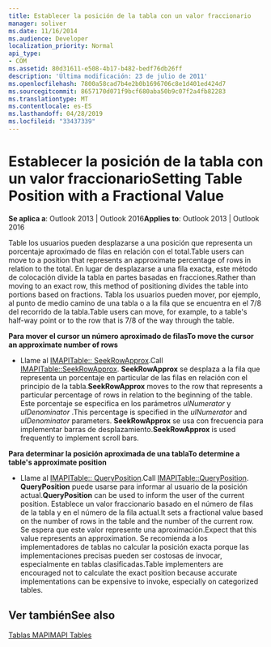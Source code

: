 ```yaml
---
title: Establecer la posición de la tabla con un valor fraccionario
manager: soliver
ms.date: 11/16/2014
ms.audience: Developer
localization_priority: Normal
api_type:
- COM
ms.assetid: 80d31611-e508-4b17-b482-bedf76db26ff
description: 'Última modificación: 23 de julio de 2011'
ms.openlocfilehash: 7800a58cad7b4e2b0b1696706c8e1d401ed424d7
ms.sourcegitcommit: 8657170d071f9bcf680aba50b9c07f2a4fb82283
ms.translationtype: MT
ms.contentlocale: es-ES
ms.lasthandoff: 04/28/2019
ms.locfileid: "33437339"
---
```

# <a name="setting-table-position-with-a-fractional-value"></a><span data-ttu-id="5c292-103">Establecer la posición de la tabla con un valor fraccionario</span><span class="sxs-lookup"><span data-stu-id="5c292-103">Setting Table Position with a Fractional Value</span></span>

  
  
<span data-ttu-id="5c292-104">**Se aplica a**: Outlook 2013 | Outlook 2016</span><span class="sxs-lookup"><span data-stu-id="5c292-104">**Applies to**: Outlook 2013 | Outlook 2016</span></span> 
  
<span data-ttu-id="5c292-105">Table los usuarios pueden desplazarse a una posición que representa un porcentaje aproximado de filas en relación con el total.</span><span class="sxs-lookup"><span data-stu-id="5c292-105">Table users can move to a position that represents an approximate percentage of rows in relation to the total.</span></span> <span data-ttu-id="5c292-106">En lugar de desplazarse a una fila exacta, este método de colocación divide la tabla en partes basadas en fracciones.</span><span class="sxs-lookup"><span data-stu-id="5c292-106">Rather than moving to an exact row, this method of positioning divides the table into portions based on fractions.</span></span> <span data-ttu-id="5c292-107">Tabla los usuarios pueden mover, por ejemplo, al punto de medio camino de una tabla o a la fila que se encuentra en el 7/8 del recorrido de la tabla.</span><span class="sxs-lookup"><span data-stu-id="5c292-107">Table users can move, for example, to a table's half-way point or to the row that is 7/8 of the way through the table.</span></span> 
  
 <span data-ttu-id="5c292-108">**Para mover el cursor un número aproximado de filas**</span><span class="sxs-lookup"><span data-stu-id="5c292-108">**To move the cursor an approximate number of rows**</span></span>
  
- <span data-ttu-id="5c292-109">Llame al [IMAPITable:: SeekRowApprox](imapitable-seekrowapprox.md).</span><span class="sxs-lookup"><span data-stu-id="5c292-109">Call [IMAPITable::SeekRowApprox](imapitable-seekrowapprox.md).</span></span> <span data-ttu-id="5c292-110">**SeekRowApprox** se desplaza a la fila que representa un porcentaje en particular de las filas en relación con el principio de la tabla.</span><span class="sxs-lookup"><span data-stu-id="5c292-110">**SeekRowApprox** moves to the row that represents a particular percentage of rows in relation to the beginning of the table.</span></span> <span data-ttu-id="5c292-111">Este porcentaje se especifica en los parámetros _ulNumerator_ y _ulDenominator_ .</span><span class="sxs-lookup"><span data-stu-id="5c292-111">This percentage is specified in the  _ulNumerator_ and  _ulDenominator_ parameters.</span></span> <span data-ttu-id="5c292-112">**SeekRowApprox** se usa con frecuencia para implementar barras de desplazamiento.</span><span class="sxs-lookup"><span data-stu-id="5c292-112">**SeekRowApprox** is used frequently to implement scroll bars.</span></span> 
    
 <span data-ttu-id="5c292-113">**Para determinar la posición aproximada de una tabla**</span><span class="sxs-lookup"><span data-stu-id="5c292-113">**To determine a table's approximate position**</span></span>
  
- <span data-ttu-id="5c292-114">Llame al [IMAPITable:: QueryPosition](imapitable-queryposition.md).</span><span class="sxs-lookup"><span data-stu-id="5c292-114">Call [IMAPITable::QueryPosition](imapitable-queryposition.md).</span></span> <span data-ttu-id="5c292-115">**QueryPosition** puede usarse para informar al usuario de la posición actual.</span><span class="sxs-lookup"><span data-stu-id="5c292-115">**QueryPosition** can be used to inform the user of the current position.</span></span> <span data-ttu-id="5c292-116">Establece un valor fraccionario basado en el número de filas de la tabla y en el número de la fila actual.</span><span class="sxs-lookup"><span data-stu-id="5c292-116">It sets a fractional value based on the number of rows in the table and the number of the current row.</span></span> <span data-ttu-id="5c292-117">Se espera que este valor represente una aproximación.</span><span class="sxs-lookup"><span data-stu-id="5c292-117">Expect that this value represents an approximation.</span></span> <span data-ttu-id="5c292-118">Se recomienda a los implementadores de tablas no calcular la posición exacta porque las implementaciones precisas pueden ser costosas de invocar, especialmente en tablas clasificadas.</span><span class="sxs-lookup"><span data-stu-id="5c292-118">Table implementers are encouraged not to calculate the exact position because accurate implementations can be expensive to invoke, especially on categorized tables.</span></span> 
    
## <a name="see-also"></a><span data-ttu-id="5c292-119">Ver también</span><span class="sxs-lookup"><span data-stu-id="5c292-119">See also</span></span>



[<span data-ttu-id="5c292-120">Tablas MAPI</span><span class="sxs-lookup"><span data-stu-id="5c292-120">MAPI Tables</span></span>](mapi-tables.md)

